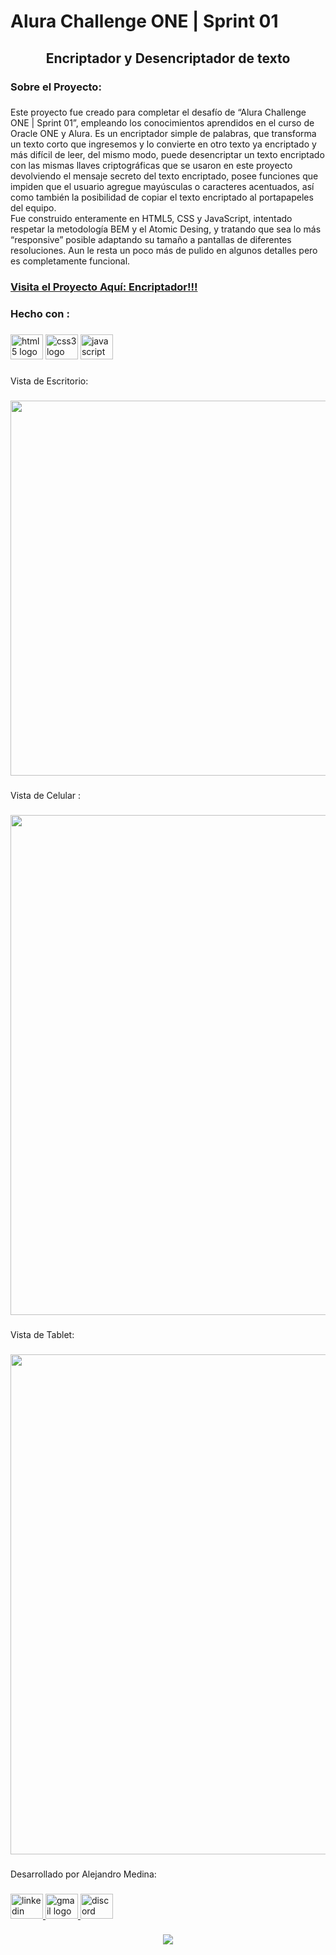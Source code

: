 <h1 align="left">Alura Challenge ONE  | Sprint 01</h1>

###

<p align="left"></p>

###

<h2 align="center">Encriptador y Desencriptador de texto</h2>

###

<h3 align="left">Sobre el Proyecto:</h3>

###

<p align="left">Este proyecto fue creado para completar el desafío de “Alura Challenge ONE | Sprint 01”, empleando los conocimientos aprendidos en el curso de Oracle ONE y Alura. Es un encriptador simple de palabras, que transforma un texto corto que ingresemos y lo convierte en otro texto ya encriptado y más difícil de leer, del mismo modo, puede desencriptar un texto encriptado con las mismas llaves criptográficas que se usaron en este proyecto devolviendo el mensaje secreto del texto encriptado, posee funciones que impiden que el usuario agregue mayúsculas o caracteres acentuados, así como también la posibilidad de copiar el texto encriptado al portapapeles del equipo.<br>Fue construido enteramente en HTML5, CSS y JavaScript, intentado respetar la metodología BEM y el Atomic Desing, y tratando que sea lo más “responsive” posible adaptando su tamaño a pantallas de diferentes resoluciones. Aun le resta un poco más de pulido en algunos detalles pero es completamente funcional.</p>

###

<h3 align="left"><a href="https://alejandromedina-ar.github.io/Alura_Challenge_ONE-Sprint_01/">Visita el Proyecto Aquí: Encriptador!!!</a></h3>

###

<h3 align="left">Hecho con :</h3>

###

<div align="left">
  <img src="https://cdn.jsdelivr.net/gh/devicons/devicon/icons/html5/html5-original.svg" height="40" width="52" alt="html5 logo"  />
  <img src="https://cdn.jsdelivr.net/gh/devicons/devicon/icons/css3/css3-original.svg" height="40" width="52" alt="css3 logo"  />
  <img src="https://cdn.jsdelivr.net/gh/devicons/devicon/icons/javascript/javascript-original.svg" height="40" width="52" alt="javascript logo"  />
</div>

###

<p align="left">Vista de Escritorio:</p>

###

<div align="center">
  <img height="600" src="https://i.imgur.com/XKSqTaE.png"  />
</div>

###

<p align="left">Vista de Celular :</p>

###

<div align="center">
  <img height="800" src="https://i.imgur.com/6T6mWjb.png"  />
</div>

###

<p align="left">Vista de Tablet:</p>

###

<p align="left"></p>

###

<div align="center">
  <img height="800" src="https://i.imgur.com/pGXXlFB.png"  />
</div>

###

<p align="left">Desarrollado por Alejandro Medina:</p>

###

<div align="left">
  <a href="https://www.linkedin.com/in/oscar-alejandro-medina-ar/" target="_blank">
    <img src="https://raw.githubusercontent.com/maurodesouza/profile-readme-generator/master/src/assets/icons/social/linkedin/default.svg" width="52" height="40" alt="linkedin logo"  />
  </a>
  <a href="alejandro.medina.ar@gmail.com" target="_blank">
    <img src="https://raw.githubusercontent.com/maurodesouza/profile-readme-generator/master/src/assets/icons/social/gmail/default.svg" width="52" height="40" alt="gmail logo"  />
  </a>
  <a href="Alejandro_Medina#7871" target="_blank">
    <img src="https://raw.githubusercontent.com/maurodesouza/profile-readme-generator/master/src/assets/icons/social/discord/default.svg" width="52" height="40" alt="discord logo"  />
  </a>
</div>

###

<p align="left"></p>

###

<div align="center">
  <img src="https://profile-counter.glitch.me/AlejandroMedina-Ar/count.svg?"  />
</div>

###

